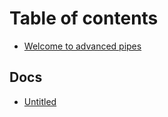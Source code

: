 # Table of contents

* [Welcome to advanced pipes](README.md)

## Docs

* [Untitled](docs/untitled-1.md)

